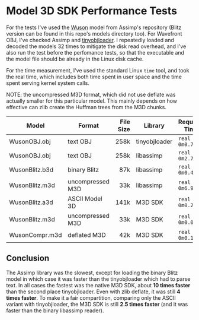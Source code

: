 Model 3D SDK Performance Tests
==============================

For the tests I've used the [Wuson](https://github.com/assimp/assimp/raw/master/test/models/OBJ/WusonOBJ.obj) model from Assimp's
repository (Blitz version can be found in this repo's models directory too). For Wavefront OBJ, I've checked Assimp and
[tinyobjloader](https://github.com/syoyo/tinyobjloader). I repeatedly loaded and decoded the models 32 times to mitigate the disk
read overhead, and I've also run the test before the perfomance tests, so that the executable and the model file should be already
in the Linux disk cache.

For the time measurement, I've used the standard Linux `time` tool, and took the real time, which includes both time spent in
user space and the time spent serving kernel system calls.

NOTE: the uncompressed M3D format, which did not use deflate was actually smaller for this particular model. This mainly
depends on how effective can zlib create the Huffman trees from the M3D chunks.

| Model          | Format           | File Size | Library       | Required Time   |
|----------------|------------------|----------:|---------------|-----------------|
| WusonOBJ.obj   | text OBJ         |      258k | tinyobjloader | `real 0m0.748s` |
| WusonOBJ.obj   | text OBJ         |      258k | libassimp     | `real 0m2.716s` |
| WusonBlitz.b3d | binary Blitz     |       87k | libassimp     | `real 0m0.414s` |
| WusonBlitz.m3d | uncompressed M3D |       33k | libassimp     | `real 0m6.906s` |
| WusonBlitz.a3d | ASCII Model 3D   |      141k | M3D SDK       | `real 0m0.258s` |
| WusonBlitz.m3d | uncompressed M3D |       33k | M3D SDK       | `real 0m0.073s` |
| WusonCompr.m3d | deflated M3D     |       42k | M3D SDK       | `real 0m0.162s` |

Conclusion
----------

The Assimp library was the slowest, except for loading the binary Blitz model in which case it was faster than the tinyobjloader
which had to parse text. In all cases the fastest was the native M3D SDK, about __10 times faster__ than the second place
tinyobjloader. Even with zlib deflate, it was still __4 times faster__. To make it a fair compartition, comparing only the
ASCII variant with tinyobjloader, the M3D SDK is still __2.5 times faster__ (and it was faster than the binary libassimp reader).

